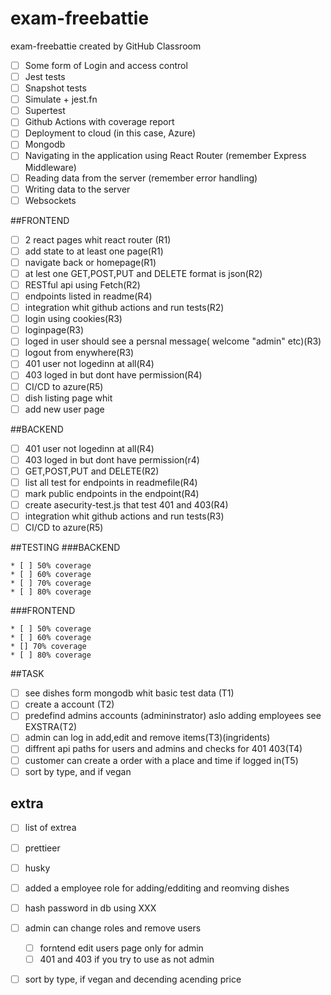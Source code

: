 # exam-freebattie
exam-freebattie created by GitHub Classroom


* [ ] Some form of Login and access control
* [ ] Jest tests
 * [ ] Snapshot tests
 * [ ] Simulate + jest.fn
 * [ ] Supertest
* [ ] Github Actions with coverage report
* [ ] Deployment to cloud (in this case, Azure)
* [ ] Mongodb
* [ ] Navigating in the application using React Router (remember Express Middleware)
* [ ] Reading data from the server (remember error handling)
* [ ] Writing data to the server
* [ ] Websockets

##FRONTEND
* [ ] 2 react pages whit react router (R1)
* [ ] add state to at least one page(R1)
* [ ] navigate back or homepage(R1)
* [ ] at lest one GET,POST,PUT and DELETE format is json(R2)
* [ ] RESTful api using Fetch(R2)
* [ ]  endpoints listed in readme(R4)
* [ ] integration whit github actions and run tests(R2)
* [ ] login using cookies(R3)
* [ ] loginpage(R3)
* [ ] loged in user should see a persnal message( welcome "admin" etc)(R3)
* [ ] logout from enywhere(R3)
* [ ] 401 user not logedinn at all(R4)
* [ ] 403 loged in but dont have permission(R4)
* [ ] CI/CD to azure(R5)
* [ ] dish listing page whit
* [ ] add new user page

##BACKEND
* [ ] 401 user not logedinn at all(R4)
* [ ] 403 loged in but dont have permission(r4)
* [ ] GET,POST,PUT and DELETE(R2)
* [ ] list all test for endpoints in readmefile(R4)
* [ ] mark public endpoints in the endpoint(R4)
* [ ] create asecurity-test.js that test 401 and 403(R4)
* [ ] integration whit github actions and run tests(R3)
* [ ] CI/CD to azure(R5)

##TESTING
  ###BACKEND
  
    * [ ] 50% coverage
    * [ ] 60% coverage
    * [ ] 70% coverage
    * [ ] 80% coverage
  ###FRONTEND
  
    * [ ] 50% coverage
    * [ ] 60% coverage
    * [] 70% coverage
    * [ ] 80% coverage
    
##TASK
* [ ] see dishes form mongodb whit basic test data (T1)
* [ ] create a account (T2)
* [ ] predefind admins accounts (admininstrator) aslo adding employees see EXSTRA(T2)
* [ ] admin can log in add,edit and remove items(T3)(ingridents)
* [ ] diffrent api paths for users and admins and checks for 401 403(T4)
* [ ] customer can create a order with a place and time if logged in(T5)
* [ ] sort by type, and if vegan

## extra
* [ ] list of extrea
* [ ] prettieer
* [ ] husky
* [ ] added a employee role for adding/edditing and reomving dishes
* [ ] hash password in db using XXX
* [ ] admin can change roles and remove users
  * [ ] forntend edit users page only for admin
  * [ ] 401 and 403 if you try to use as not admin
 
* [ ] sort by type, if vegan and decending acending price

  





